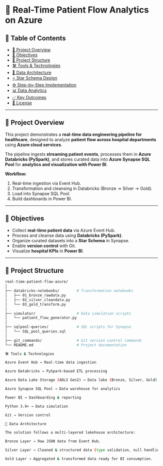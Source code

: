 # 🏥 Real-Time Patient Flow Analytics on Azure  

## 📑 Table of Contents  
- [📌 Project Overview](#-project-overview)  
- [🎯 Objectives](#-objectives)  
- [📂 Project Structure](#-project-structure)  
- [🛠️ Tools & Technologies](#-tools--technologies)  
- [📐 Data Architecture](#-data-architecture)  
- [⭐ Star Schema Design](#-star-schema-design)  
- [⚙️ Step-by-Step Implementation](#-step-by-step-implementation)  
- [📊 Data Analytics](#-data-analytics)  
- [✅ Key Outcomes](#-key-outcomes)  
- [📜 License](#-license)  

---
## 📌 Project Overview  
This project demonstrates a **real-time data engineering pipeline for healthcare**, designed to analyze **patient flow across hospital departments** using **Azure cloud services**.  

The pipeline ingests **streaming patient events**, processes them in **Azure Databricks (PySpark)**, and stores curated data into **Azure Synapse SQL Pool** for **analytics and visualization with Power BI**.  

**Workflow:**  
1. Real-time ingestion via Event Hub.  
2. Transformation and cleansing in Databricks (Bronze → Silver → Gold).  
3. Load into Synapse SQL Pool.  
4. Build dashboards in Power BI.  

---
## 🎯 Objectives  
- Collect **real-time patient data** via Azure Event Hub.  
- Process and cleanse data using **Databricks (PySpark)**.  
- Organize curated datasets into a **Star Schema** in Synapse.  
- Enable **version control** with Git.  
- Visualize **hospital KPIs** in **Power BI**.  

---

## 📂 Project Structure  
```bash
real-time-patient-flow-azure/
│
├── databricks-notebooks/        # Transformation notebooks
│   ├── 01_bronze_rawdata.py
│   ├── 02_silver_cleandata.py
│   └── 03_gold_transform.py
│
├── simulator/                   # Data simulation scripts
│   └── patient_flow_generator.py
│
├── sqlpool-queries/             # SQL scripts for Synapse
│   └── SQL_pool_queries.sql
│
├── git_commands/                # Git version control commands
└── README.md                    # Project documentation

🛠️ Tools & Technologies

Azure Event Hub → Real-time data ingestion

Azure Databricks → PySpark-based ETL processing

Azure Data Lake Storage (ADLS Gen2) → Data lake (Bronze, Silver, Gold)

Azure Synapse SQL Pool → Data warehouse for analytics

Power BI → Dashboarding & reporting

Python 3.9+ → Data simulation

Git → Version control

📐 Data Architecture

The solution follows a multi-layered lakehouse architecture:

Bronze Layer → Raw JSON data from Event Hub.

Silver Layer → Cleaned & structured data (type validation, null handling).

Gold Layer → Aggregated & transformed data ready for BI consumption.

